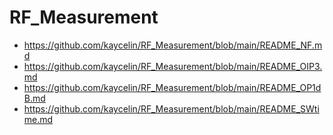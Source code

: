 # RF_Measurement
  - https://github.com/kaycelin/RF_Measurement/blob/main/README_NF.md
  - https://github.com/kaycelin/RF_Measurement/blob/main/README_OIP3.md
  - https://github.com/kaycelin/RF_Measurement/blob/main/README_OP1dB.md
  - https://github.com/kaycelin/RF_Measurement/blob/main/README_SWtime.md
